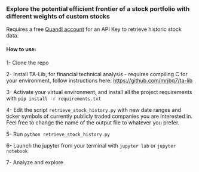 ### Explore the potential efficient frontier of a stock portfolio with different weights of custom stocks

Requires a free [Quandl account](https://www.quandl.com/) for an API Key to retrieve historic stock data.  

#### How to use:

1- Clone the repo

2- Install TA-Lib, for financial technical analysis - requires compiling C for your environment, follow instructions here:  https://github.com/mrjbq7/ta-lib 

3- Activate your virtual environment, and install all the project requirements with `pip install -r requirements.txt`

4- Edit the script `retrieve_stock_history.py` with new date ranges and ticker symbols of currently publicly traded companies you are interested in.  Feel free to change the name of the output file to whatever you prefer.

5- Run `python retrieve_stock_history.py` 

6- Launch the jupyter from your terminal with `jupyter lab` or `jupyter notebook`

7- Analyze and explore
